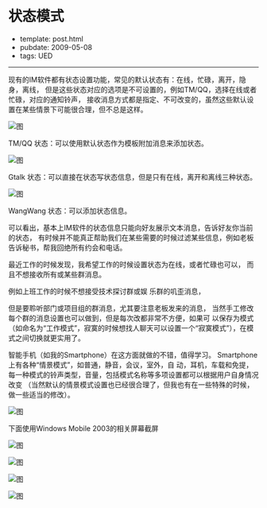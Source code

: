 
# 状态模式

- template: post.html
- pubdate: 2009-05-08
- tags: UED

----

现有的IM软件都有状态设置功能，常见的默认状态有：在线，忙碌，离开，隐身，离线，
但是这些状态对应的选项是不可设置的，例如TM/QQ，选择在线或者忙碌，对应的通知铃声，
接收消息方式都是指定、不可改变的，虽然这些默认设置在某些情景下可能很合理，但不总是这样。

![图](http://3.bp.blogspot.com/_POl6bUDELqY/SgQrIxd1QAI/AAAAAAAAIBg/Ky02D0-lldY/s320/TM-status.JPG)

TM/QQ 状态：可以使用默认状态作为模板附加消息来添加状态。

![图](http://4.bp.blogspot.com/_POl6bUDELqY/SgQuUjBzaiI/AAAAAAAAIBo/1huCGCCenME/s320/Gtalk-status.JPG)

Gtalk 状态：可以直接在状态写状态信息，但是只有在线，离开和离线三种状态。

![图](http://4.bp.blogspot.com/_POl6bUDELqY/SgQuYt6H6OI/AAAAAAAAIBw/d9PHFq32QOc/s320/Wangwang-status.JPG)

WangWang 状态：可以添加状态信息。

可以看出，基本上IM软件的状态信息只能向好友展示文本消息，告诉好友你当前的状态，
有时候并不能真正帮助我们在某些需要的时候过滤某些信息，例如老板告诉秘书，帮我回绝所有约会和电话。

最近工作的时候发现，我希望工作的时候设置状态为在线，或者忙碌也可以，
而且不想接收所有或某些群消息。

例如上班工作的时候不想接受技术探讨群或娱 乐群的叽歪消息，

但是要聆听部门或项目组的群消息，尤其要注意老板发来的消息，
当然手工修改每个群的消息设置也可以做到，但是每次改都非常不方便，如果可 以保存为模式
（如命名为“工作模式”，寂寞的时候想找人聊天可以设置一个“寂寞模式”），在模式之间切换就更实用了。

智能手机（如我的Smartphone）在这方面就做的不错，值得学习。
Smartphone上有各种“情景模式”，如普通，静音，会议，室外，自 动，耳机，车载和免提，
每一种模式的铃声类型，音量，包括模式名称等多项设置都可以根据用户自身情况改变
（当然默认的情景模式设置也已经很合理了，但我也有在一些特殊的时候，做一些适当的修改）。

![图](http://2.bp.blogspot.com/_POl6bUDELqY/SgQzKZVKoKI/AAAAAAAAIB4/dc_dJtAA3dU/s320/dopod-577w.jpg)

下面使用Windows Mobile 2003的相关屏幕截屏

![图](http://3.bp.blogspot.com/_POl6bUDELqY/SgQz0nQ2nVI/AAAAAAAAICA/VVtYVy6DAfQ/s320/smartphone-1.jpg)

![图](http://4.bp.blogspot.com/_POl6bUDELqY/SgQz3xB2zUI/AAAAAAAAICI/1Vz4I9VzXAE/s320/smartphone-2.jpg)

![图](http://4.bp.blogspot.com/_POl6bUDELqY/SgQz6xCW68I/AAAAAAAAICQ/a7T_Sw4jD3I/s320/smartphone-3.jpg)

![图](http://4.bp.blogspot.com/_POl6bUDELqY/SgQz98t-tgI/AAAAAAAAICY/JT08w_36uRU/s320/smartphone-4.jpg)
